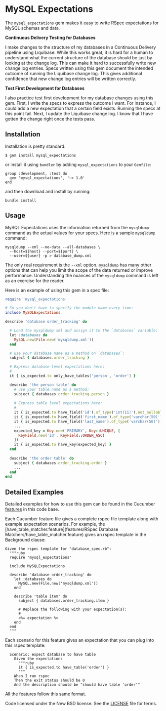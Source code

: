 # MySQL Expectations

The `mysql_expectations` gem makes it easy to write RSpec expectations for MySQL 
schemas and data.

**Continuous Delivery Testing for Databases**

I make changes to the structure of my databases in a Continuous Delivery pipeline
using Liquibase.  While this works great, it is hard for a human to understand
what the current structure of the database should be just by looking at the 
change log.  This can make it hard to successfully write new change log entries. 
Specs written using this gem document the intended outcome of running the Liquibase 
change log. This gives additional confidence that new change log entries will
be written correctly.

**Test First Development for Databases**

I also practice test first development for my database changes using this gem.
First, I write the specs to express the outcome I want.  For instance, I could
add a new expectation that a certain field exists.  Running the specs at this
point fail.   Next, I update the Liquibase change log.  I know that I have gotten 
the change right once the tests pass.

## Installation

Installation is pretty standard:

```
$ gem install mysql_expectations
```

or install it using `bundler` by adding `mysql_expectations` to your `Gemfile`:

```
group :development, :test do
  gem 'mysql_expectations', '~> 1.0'
end
```

and then download and install by running:

```
bundle install
```

## Usage

MySQL Expectations uses the information returned from the `mysqldump` command
as the actual values for your specs.  Here is a sample `mysqldump` command:

```
mysqldump --xml --no-data --all-databases \
  --host=${host} --port=${port} \
  --user=${user} -p > database_dump.xml
```

The only real requirement is the `--xml` option.  `mysqldump` has many other
options that can help you limit the scope of the data returned or improve
performance.  Understanding the nuances of the `mysqldump` command is left
as an exercise for the reader.

Here is an example of using this gem in a spec file:

```ruby
require 'mysql_expectations'

# So you don't have to specify the module name every time:
include MySQLExpectations

describe 'database order_tracking' do

  # Load the mysqldump xml and assign it to the `databases` variable:
  let :databases do
    MySQL.new(File.new('mysqldump.xml'))
  end

  # use your database name as a method on `databases`:
  subject { databases.order_tracking }

  # Express database-level expectations here:
  #
  it { is_expected.to only_have_tables('person', 'order') }

  describe 'the person table' do
    # use your table name as a method:
    subject { databases.order_tracking.person }
    
    # Express table level expectations here:
    #
    it { is_expected.to have_field('id').of_type('int(11)').not_nullable }
    it { is_expected.to have_field('first_name').of_type('varchar(50)').nullable }
    it { is_expected.to have_field('last_name').of_type('varchar(50)').nullable }
    ...
    expected_key = Key.new('PRIMARY', Key::UNIQUE, [
      KeyField.new('id', KeyField::ORDER_ASC)
    ])
    it { is_expected.to have_key(expected_key) }
  end
  
  describe 'the order table' do
    subject { databases.order_tracking.order }
    ...
  end
end
```

## Detailed Examples

Detailed examples for how to use this gem can be found in the Cucumber
[features](features) in this code base.

Each Cucumber feature file gives a complete rspec file template along with example
expectation scenarios.  For example, the [have_table_matcher.feature](features/RSpec Database Matchers/have_table_matcher.feature)
gives an rspec template in the Background clause:
 
```cucumber
Given the rspec template for "database_spec.rb":
  """ruby
  require 'mysql_expectations'

  include MySQLExpectations

  describe 'database order_tracking' do
    let :databases do
      MySQL.new(File.new('mysqldump.xml'))
    end

    describe 'table item' do
      subject { databases.order_tracking.item }

      # Replace the following with your expectation(s):
      #
      <%= expectation %>
    end
  end
  """
```

Each scenario for this feature gives an expectation that you can plug into this rspec template:

```cucumber
  Scenario: expect database to have table
    Given the expectation:
      """ruby
      it { is_expected.to have_table('order') }
      """
    When I run rspec
    Then the exit status should be 0
    And the description should be "should have table 'order'"
```

All the features follow this same format.


Code licensed under the New BSD license. See the [LICENSE](LICENSE) file for terms.